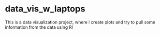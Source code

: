 # data_vis_w_laptops
This is a data visualization project, where I create plots and try to pull some information from the data using R!
